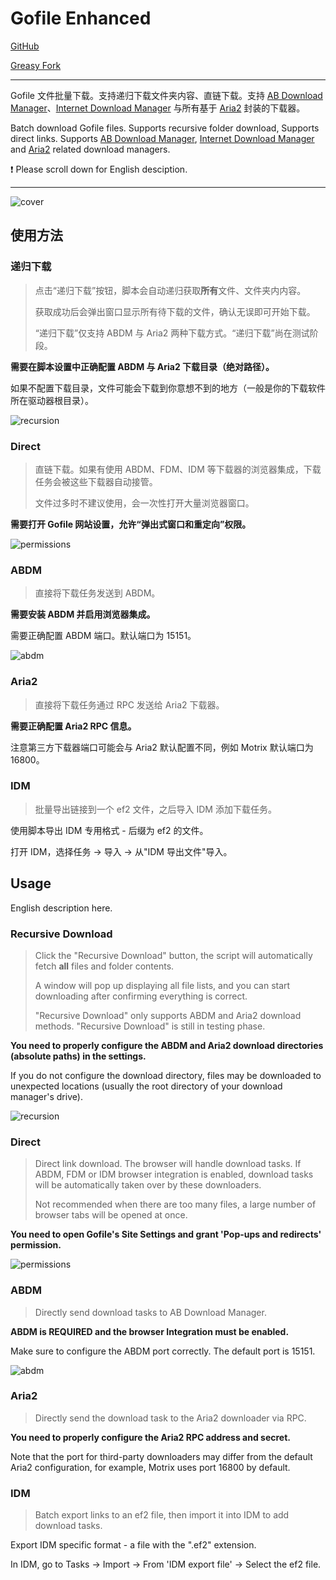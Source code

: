 # Gofile Enhanced

[GitHub](https://github.com/ewigl/gofile-enhanced)

[Greasy Fork](https://greasyfork.org/scripts/515250)

---

Gofile 文件批量下载。支持递归下载文件夹内容、直链下载。支持 [AB Download Manager](https://github.com/amir1376/ab-download-manager)、[Internet Download Manager](https://www.internetdownloadmanager.com/) 与所有基于 [Aria2](https://github.com/aria2/aria2) 封装的下载器。

Batch download Gofile files. Supports recursive folder download, Supports direct links. Supports [AB Download Manager](https://github.com/amir1376/ab-download-manager), [Internet Download Manager](https://www.internetdownloadmanager.com/) and [Aria2](https://github.com/aria2/aria2) related download managers.

❗ Please scroll down for English desciption.

---

![cover](https://github.com/user-attachments/assets/4b3059dc-5f87-490d-91c0-10a0ee9c26cf)

## 使用方法

### 递归下载

> 点击“递归下载”按钮，脚本会自动递归获取**所有**文件、文件夹内内容。
>
> 获取成功后会弹出窗口显示所有待下载的文件，确认无误即可开始下载。
>
> “递归下载”仅支持 ABDM 与 Aria2 两种下载方式。“递归下载”尚在测试阶段。

**需要在脚本设置中正确配置 ABDM 与 Aria2 下载目录（绝对路径）。**

如果不配置下载目录，文件可能会下载到你意想不到的地方（一般是你的下载软件所在驱动器根目录）。

![recursion](https://github.com/user-attachments/assets/3d1aaa20-d889-4070-8018-33e7129ba9a9)

### Direct

> 直链下载。如果有使用 ABDM、FDM、IDM 等下载器的浏览器集成，下载任务会被这些下载器自动接管。
>
> 文件过多时不建议使用，会一次性打开大量浏览器窗口。

**需要打开 Gofile 网站设置，允许“弹出式窗口和重定向”权限。**

![permissions](https://github.com/user-attachments/assets/4676339f-f33f-46e1-92a0-08bb2d65a9c1)

### ABDM

> 直接将下载任务发送到 ABDM。

**需要安装 ABDM 并启用浏览器集成。**

需要正确配置 ABDM 端口。默认端口为 15151。

![abdm](https://github.com/user-attachments/assets/bc181f0e-b287-4cc3-b81f-a52150d28985)

### Aria2

> 直接将下载任务通过 RPC 发送给 Aria2 下载器。

**需要正确配置 Aria2 RPC 信息。**

注意第三方下载器端口可能会与 Aria2 默认配置不同，例如 Motrix 默认端口为 16800。

### IDM

> 批量导出链接到一个 ef2 文件，之后导入 IDM 添加下载任务。

使用脚本导出 IDM 专用格式 - 后缀为 ef2 的文件。

打开 IDM，选择任务 -> 导入 -> 从"IDM 导出文件"导入。

## Usage

English description here.

### Recursive Download

> Click the "Recursive Download" button, the script will automatically fetch **all** files and folder contents.
>
> A window will pop up displaying all file lists, and you can start downloading after confirming everything is correct.
>
> "Recursive Download" only supports ABDM and Aria2 download methods. "Recursive Download" is still in testing phase.

**You need to properly configure the ABDM and Aria2 download directories (absolute paths) in the settings.**

If you do not configure the download directory, files may be downloaded to unexpected locations (usually the root directory of your download manager's drive).

![recursion](https://github.com/user-attachments/assets/3d1aaa20-d889-4070-8018-33e7129ba9a9)

### Direct

> Direct link download. The browser will handle download tasks.
> If ABDM, FDM or IDM browser integration is enabled, download tasks will be automatically taken over by these downloaders.
>
> Not recommended when there are too many files, a large number of browser tabs will be opened at once.

**You need to open Gofile's Site Settings and grant 'Pop-ups and redirects' permission.**

![permissions](https://github.com/user-attachments/assets/4676339f-f33f-46e1-92a0-08bb2d65a9c1)

### ABDM

> Directly send download tasks to AB Download Manager.

**ABDM is REQUIRED and the browser Integration must be enabled.**

Make sure to configure the ABDM port correctly. The default port is 15151.

![abdm](https://github.com/user-attachments/assets/bc181f0e-b287-4cc3-b81f-a52150d28985)

### Aria2

> Directly send the download task to the Aria2 downloader via RPC.

**You need to properly configure the Aria2 RPC address and secret.**

Note that the port for third-party downloaders may differ from the default Aria2 configuration,
for example, Motrix uses port 16800 by default.

### IDM

> Batch export links to an ef2 file, then import it into IDM to add download tasks.

Export IDM specific format - a file with the ".ef2" extension.

In IDM, go to Tasks -> Import -> From 'IDM export file' -> Select the ef2 file.
